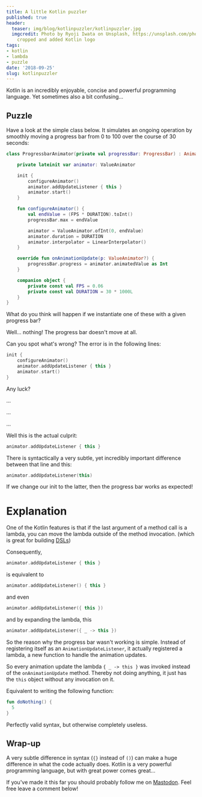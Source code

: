 ```yaml
---
title: A little Kotlin puzzler
published: true
header:
  teaser: img/blog/kotlinpuzzler/kotlinpuzzler.jpg
  imgcredit: Photo by Ryoji Iwata on Unsplash, https://unsplash.com/photos/5siQcvSxCP8,
    cropped and added Kotlin logo
tags:
- kotlin
- lambda
- puzzle
date: '2018-09-25'
slug: kotlinpuzzler
---
```


Kotlin is an incredibly enjoyable, concise and powerful programming language. Yet sometimes also a bit confusing...

## Puzzle
Have a look at the simple class below. It simulates an ongoing operation by smoothly moving a progress bar from 0 to 100 over the course of 30 seconds:

```kotlin
class ProgressbarAnimator(private val progressBar: ProgressBar) : AnimatorUpdateListener {

    private lateinit var animator: ValueAnimator

    init {
        configureAnimator()
        animator.addUpdateListener { this }
        animator.start()
    }

    fun configureAnimator() {
        val endValue = (FPS * DURATION).toInt()
        progressBar.max = endValue

        animator = ValueAnimator.ofInt(0, endValue)
        animator.duration = DURATION
        animator.interpolator = LinearInterpolator()
    }

    override fun onAnimationUpdate(p: ValueAnimator?) {
        progressBar.progress = animator.animatedValue as Int
    }

    companion object {
        private const val FPS = 0.06
        private const val DURATION = 30 * 1000L
    }
}

```

What do you think will happen if we instantiate one of these with a given progress bar?

Well... nothing! The progress bar doesn't move at all.

Can you spot what's wrong? The error is in the following lines:

```kotlin    
init {
    configureAnimator()
    animator.addUpdateListener { this }
    animator.start()
}
```
Any luck?

...

...

...

Well this is the actual culprit:

```kotlin
animator.addUpdateListener { this }
````

There is syntactically a very subtle, yet incredibly important difference between that line and this:

```kotlin
animator.addUpdateListener(this)
```

If we change our init to the latter, then the progress bar works as expected!

# Explanation
One of the Kotlin features is that if the last argument of a method call is a lambda, you can move the lambda outside of the method invocation. (which is great for building [DSLs](https://proandroiddev.com/writing-dsls-in-kotlin-part-1-7f5d2193f277))

Consequently,

```kotlin
animator.addUpdateListener { this }
````

is equivalent to

```kotlin
animator.addUpdateListener() { this }
````

and even

```kotlin
animator.addUpdateListener({ this })
````

and by expanding the lambda, this

```kotlin
animator.addUpdateListener({ _ -> this })
````

So the reason why the progress bar wasn't working is simple. Instead of registering itself as an `AnimationUpdateListener`, it actually registered a lambda, a new function to handle the animation updates.

So every animation update the lambda `{ _ -> this }` was invoked instead of the `onAnimationUpdate` method. Thereby not doing anything, it just has the `this` object without any invocation on it.

Equivalent to writing the following function:

```kotlin
fun doNothing() {
  5
}
````

Perfectly valid syntax, but otherwise completely useless.

## Wrap-up
A very subtle difference in syntax (`{}` instead of `()`) can make a huge difference in what the code actually does. Kotlin is a very powerful programming language, but with great power comes great...

If you've made it this far you should probably follow me on [Mastodon](https://androiddev.social/@Jeroenmols). Feel free leave a comment below!
